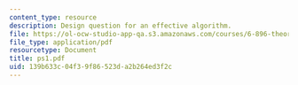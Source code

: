 ```yaml
---
content_type: resource
description: Design question for an effective algorithm.
file: https://ol-ocw-studio-app-qa.s3.amazonaws.com/courses/6-896-theory-of-parallel-hardware-sma-5511-spring-2004/139b633c04f39f86523da2b264ed3f2c_ps1.pdf
file_type: application/pdf
resourcetype: Document
title: ps1.pdf
uid: 139b633c-04f3-9f86-523d-a2b264ed3f2c
---
```

